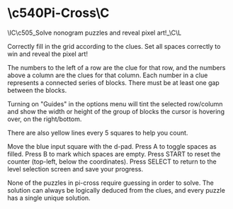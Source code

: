 # \c540Pi-Cross\C

\lC\c505_Solve nonogram puzzles and reveal pixel art!_\C\L

Correctly fill in the grid according to the clues. Set all spaces correctly to win and reveal the pixel art!

The numbers to the left of a row are the clue for that row, and the numbers above a column are the clues for that column. Each number in a clue represents a connected series of blocks. There must be at least one gap between the blocks.

Turning on "Guides" in the options menu will tint the selected row/column and show the width or height of the group of blocks the cursor is hovering over, on the right/bottom.

There are also yellow lines every 5 squares to help you count.

Move the blue input square with the d-pad. Press A to toggle spaces as filled. Press B to mark which spaces are empty. Press START to reset the counter (top-left, below the coordinates). Press SELECT to return to the level selection screen and save your progress.

None of the puzzles in pi-cross require guessing in order to solve. The solution can always be logically deduced from the clues, and every puzzle has a single unique solution.
